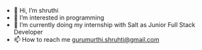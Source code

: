 - 👋 Hi, I’m shruthi
- 👀 I’m interested in programming
- 🌱 I’m currently doing my internship with Salt as Junior Full Stack Developer
- 📫 How to reach me gurumurthi.shruhti@gmail.com

<!---
shruthi44/shruthi44 is a ✨ special ✨ repository because its `README.md` (this file) appears on your GitHub profile.
You can click the Preview link to take a look at your changes.
--->
